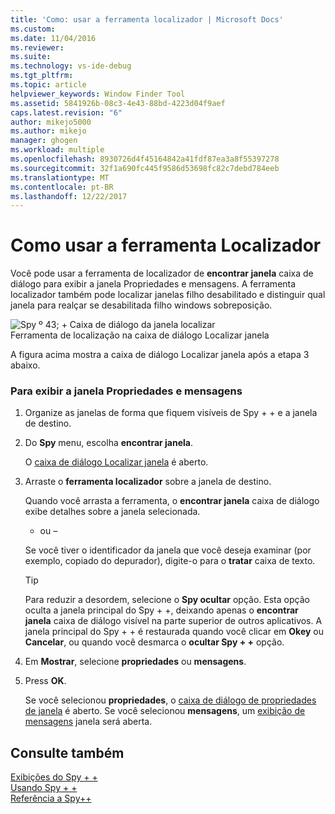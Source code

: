 ```yaml
---
title: 'Como: usar a ferramenta localizador | Microsoft Docs'
ms.custom: 
ms.date: 11/04/2016
ms.reviewer: 
ms.suite: 
ms.technology: vs-ide-debug
ms.tgt_pltfrm: 
ms.topic: article
helpviewer_keywords: Window Finder Tool
ms.assetid: 5841926b-08c3-4e43-88bd-4223d04f9aef
caps.latest.revision: "6"
author: mikejo5000
ms.author: mikejo
manager: ghogen
ms.workload: multiple
ms.openlocfilehash: 8930726d4f45164842a41fdf87ea3a8f55397278
ms.sourcegitcommit: 32f1a690fc445f9586d53698fc82c7debd784eeb
ms.translationtype: MT
ms.contentlocale: pt-BR
ms.lasthandoff: 12/22/2017
---
```

# <a name="how-to-use-the-finder-tool"></a>Como usar a ferramenta Localizador
Você pode usar a ferramenta de localizador de **encontrar janela** caixa de diálogo para exibir a janela Propriedades e mensagens. A ferramenta localizador também pode localizar janelas filho desabilitado e distinguir qual janela para realçar se desabilitada filho windows sobreposição.  
  
 ![Spy º 43; &#43; Caixa de diálogo da janela localizar](../debugger/media/icon_spy--_find.png "Icon_Spy + + Find")  
Ferramenta de localização na caixa de diálogo Localizar janela  
  
 A figura acima mostra a caixa de diálogo Localizar janela após a etapa 3 abaixo.  
  
### <a name="to-display-window-properties-or-messages"></a>Para exibir a janela Propriedades e mensagens  
  
1.  Organize as janelas de forma que fiquem visíveis de Spy + + e a janela de destino.  
  
2.  Do **Spy** menu, escolha **encontrar janela**.  
  
     O [caixa de diálogo Localizar janela](../debugger/find-window-dialog-box.md) é aberto.  
  
3.  Arraste o **ferramenta localizador** sobre a janela de destino.  
  
     Quando você arrasta a ferramenta, o **encontrar janela** caixa de diálogo exibe detalhes sobre a janela selecionada.  
  
     - ou –  
  
     Se você tiver o identificador da janela que você deseja examinar (por exemplo, copiado do depurador), digite-o para o **tratar** caixa de texto.  
  
    > [!TIP]
    >  Para reduzir a desordem, selecione o **Spy ocultar** opção. Esta opção oculta a janela principal do Spy + +, deixando apenas o **encontrar janela** caixa de diálogo visível na parte superior de outros aplicativos. A janela principal do Spy + + é restaurada quando você clicar em **Okey** ou **Cancelar**, ou quando você desmarca o **ocultar Spy + +** opção.  
  
4.  Em **Mostrar**, selecione **propriedades** ou **mensagens**.  
  
5.  Press **OK**.  
  
     Se você selecionou **propriedades**, o [caixa de diálogo de propriedades de janela](../debugger/window-properties-dialog-box.md) é aberto. Se você selecionou **mensagens**, um [exibição de mensagens](../debugger/messages-view.md) janela será aberta.  
  
## <a name="see-also"></a>Consulte também  
 [Exibições do Spy + +](../debugger/spy-increment-views.md)   
 [Usando Spy + +](../debugger/using-spy-increment.md)   
 [Referência a Spy++](../debugger/spy-increment-reference.md)